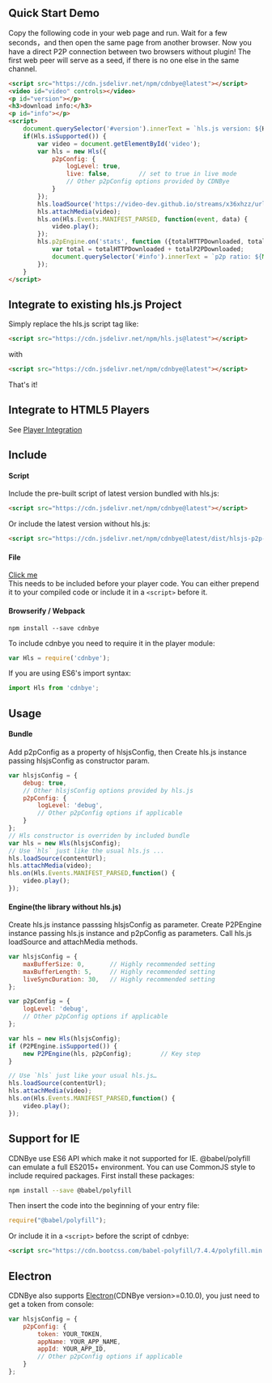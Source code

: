 
## Quick Start Demo

Copy the following code in your web page and run. Wait for a few seconds，and then open the same page from another browser. Now you have a direct P2P connection between two browsers without plugin! The first web peer will serve as a seed, if there is no one else in the same channel.
```html
<script src="https://cdn.jsdelivr.net/npm/cdnbye@latest"></script>
<video id="video" controls></video>
<p id="version"></p>
<h3>download info:</h3>
<p id="info"></p>
<script>
    document.querySelector('#version').innerText = `hls.js version: ${Hls.version}  cdnbye version: ${Hls.engineVersion}`;
    if(Hls.isSupported()) {
        var video = document.getElementById('video');
        var hls = new Hls({
            p2pConfig: {
                logLevel: true,
                live: false,        // set to true in live mode
                // Other p2pConfig options provided by CDNBye
            }
        });
        hls.loadSource('https://video-dev.github.io/streams/x36xhzz/url_2/193039199_mp4_h264_aac_ld_7.m3u8');
        hls.attachMedia(video);
        hls.on(Hls.Events.MANIFEST_PARSED, function(event, data) {
            video.play();
        });
        hls.p2pEngine.on('stats', function ({totalHTTPDownloaded, totalP2PDownloaded, totalP2PUploaded}) {
            var total = totalHTTPDownloaded + totalP2PDownloaded;
            document.querySelector('#info').innerText = `p2p ratio: ${Math.round(totalP2PDownloaded/total*100)}%, saved traffic: ${totalP2PDownloaded}KB, uploaded: ${totalP2PUploaded}KB`;
        });
    }
</script>
```

## Integrate to existing hls.js Project
Simply replace the hls.js script tag like:
 ```html
<script src="https://cdn.jsdelivr.net/npm/hls.js@latest"></script>
```
with
 ```html
<script src="https://cdn.jsdelivr.net/npm/cdnbye@latest"></script>
```
That's it!


## Integrate to HTML5 Players
See [Player Integration](/en/web/players.md)

## Include

#### Script
Include the pre-built script of latest version bundled with hls.js:
```html
<script src="https://cdn.jsdelivr.net/npm/cdnbye@latest"></script>
```
Or include the latest version without hls.js:
```html
<script src="https://cdn.jsdelivr.net/npm/cdnbye@latest/dist/hlsjs-p2p-engine.min.js"></script>
```

#### File
[Click me](https://cdnbye.oss-cn-beijing.aliyuncs.com/web_sdk/dist.zip)<br>This needs to be included before your player code. You can either prepend it to your compiled code or include it in a `<script>` before it.

#### Browserify / Webpack
```shell
npm install --save cdnbye
```
To include cdnbye you need to require it in the player module:
```javascript
var Hls = require('cdnbye');
```
If you are using ES6's import syntax:
```javascript
import Hls from 'cdnbye';
```

## Usage
#### Bundle
Add p2pConfig as a property of hlsjsConfig, then Create hls.js instance passing hlsjsConfig as constructor param.
```javascript
var hlsjsConfig = {
    debug: true,
    // Other hlsjsConfig options provided by hls.js
    p2pConfig: {
        logLevel: 'debug',
        // Other p2pConfig options if applicable
    }
};
// Hls constructor is overriden by included bundle
var hls = new Hls(hlsjsConfig);
// Use `hls` just like the usual hls.js ...
hls.loadSource(contentUrl);
hls.attachMedia(video);
hls.on(Hls.Events.MANIFEST_PARSED,function() {
    video.play();
});
```
#### Engine(the library without hls.js)

Create hls.js instance passsing hlsjsConfig as parameter. Create P2PEngine instance passing hls.js instance and p2pConfig as parameters. Call hls.js loadSource and attachMedia methods.
```javascript
var hlsjsConfig = {
    maxBufferSize: 0,       // Highly recommended setting
    maxBufferLength: 5,     // Highly recommended setting
    liveSyncDuration: 30,   // Highly recommended setting
};

var p2pConfig = {
    logLevel: 'debug',
    // Other p2pConfig options if applicable
};

var hls = new Hls(hlsjsConfig);
if (P2PEngine.isSupported()) {
    new P2PEngine(hls, p2pConfig);        // Key step
}

// Use `hls` just like your usual hls.js…
hls.loadSource(contentUrl);
hls.attachMedia(video);
hls.on(Hls.Events.MANIFEST_PARSED,function() {
    video.play();
});
```

## Support for IE
CDNBye use ES6 API which make it not supported for IE. @babel/polyfill can emulate a full ES2015+ environment. You can use CommonJS style to include required packages. First install these packages:
```bash
npm install --save @babel/polyfill
```
Then insert the code into the beginning of your entry file:
```javascript
require("@babel/polyfill");
```
Or include it in a `<script>` before the script of cdnbye:
```html
<script src="https://cdn.bootcss.com/babel-polyfill/7.4.4/polyfill.min.js"></script>
```

## Electron
CDNBye also supports [Electron](https://electronjs.org/)(CDNBye version>=0.10.0), you just need to get a token from console:
```javascript
var hlsjsConfig = {
    p2pConfig: {
        token: YOUR_TOKEN,
        appName: YOUR_APP_NAME,
        appId: YOUR_APP_ID,
        // Other p2pConfig options if applicable
    }
};
```


